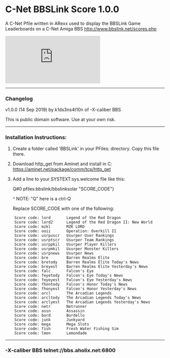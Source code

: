 # C-Net BBSLink Score 1.0.0 

A C-Net Pfile written in ARexx used to display the BBSLink Game Leaderboards on a C-Net Amiga BBS 
http://www.bbslink.net/scores.php

![BBSLink.net LORD Leaderboard](http://games.bbslink.net/score.php?door=lord&type=image)



**************************************************************************

### Changelog
                                                                   
v1.0.0 (14 Sep 2019) by k1ds3ns4t10n of -X-caliber BBS                                
                                                                    
This is public domain software. Use at your own risk.                                              
**************************************************************************

### Installation Instructions:

1.  Create a folder called 'BBSLink' in your PFiles: directory.
    Copy this file there.
    
2.  Download http_get from Aminet and install in C:
    https://aminet.net/package/comm/tcp/http_get
    
3.  Add a line to your SYSTEXT:sys.welcome file like this:
    
    Q#0 pfiles:bbslink/bbslinksolar "SCORE_CODE"}

    ^ NOTE: "Q" here is a ctrl-Q

    Replace SCORE_CODE with one of the following: 
```
    Score code: lord       Legend of the Red Dragon   
    Score code: lord2      Legend of the Red Dragon II: New World   
    Score code: mzkl       MZK LORD   
    Score code: ooii       Operation: Overkill II   
    Score code: usrpuscr   Usurper User Rankings   
    Score code: usrptscr   Usurper Team Rankings   
    Score code: usrppkil   Usurper Player Killers   
    Score code: usrpmkil   Usurper Monster Killers    
    Score code: usrpnews   Usurper News    
    Score code: bre        Barren Realms Elite   
    Score code: bretody    Barren Realms Elite Today's News   
    Score code: breyest    Barren Realms Elite Yesterday's News     
    Score code: falc       Falcon's Eye   
    Score code: feyetody   Falcon's Eye Today's News   
    Score code: feyeyest   Falcon's Eye Yesterday's News       
    Score code: fhontody   Falcon's Honor Today's News   
    Score code: fhonyest   Falcon's Honor Yesterday's News   
    Score code: arcl       The Arcadian Legends    
    Score code: arcltody   The Arcadian Legends Today's News   
    Score code: arclyest   The Arcadian Legends Yesterday's News   
    Score code: netr       Netrunner   
    Score code: assn       Assassin   
    Score code: bord       Bordello   
    Score code: junk       Junkyard   
    Score code: mega       Mega Slots   
    Score code: fish       Fresh Water Fishing Sim   
    Score code: lmon       Lemondade    
```
**************************************************************************
### -X-caliber BBS telnet://bbs.aholix.net:6800
